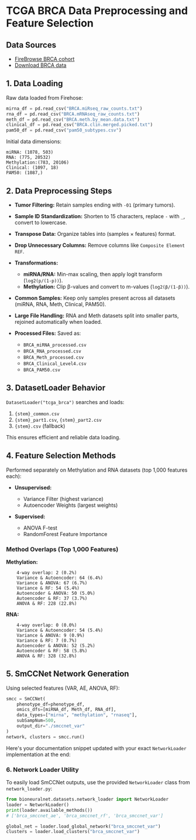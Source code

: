 # TCGA BRCA Data Preprocessing and Feature Selection

## Data Sources

- [FireBrowse BRCA cohort](http://firebrowse.org/?cohort=BRCA)
- [Download BRCA data](http://firebrowse.org/?cohort=BRCA&download_dialog=true)

## 1. Data Loading

Raw data loaded from Firehose:

```python
mirna_df = pd.read_csv("BRCA.miRseq_raw_counts.txt")
rna_df = pd.read_csv("BRCA.mRNAseq_raw_counts.txt")
meth_df = pd.read_csv("BRCA.meth.by_mean.data.txt")
clinical_df = pd.read_csv("BRCA.clin.merged.picked.txt")
pam50_df = pd.read_csv("pam50_subtypes.csv")
```

Initial data dimensions:

```
miRNA: (1078, 503)
RNA: (775, 20532)
Methylation:(783, 20106)
Clinical: (1097, 18)
PAM50: (1087,)
```

## 2. Data Preprocessing Steps

- **Tumor Filtering:** Retain samples ending with `-01` (primary tumors).

- **Sample ID Standardization:** Shorten to 15 characters, replace `-` with `_`, convert to lowercase.

- **Transpose Data:** Organize tables into (samples × features) format.

- **Drop Unnecessary Columns:** Remove columns like `Composite Element REF`.

- **Transformations:**

    - **miRNA/RNA:** Min-max scaling, then apply logit transform (`log2(p/(1-p))`).
    - **Methylation:** Clip β-values and convert to m-values (`log2(β/(1-β))`).

- **Common Samples:** Keep only samples present across all datasets (miRNA, RNA, Meth, Clinical, PAM50).

- **Large File Handling:** RNA and Meth datasets split into smaller parts, rejoined automatically when loaded.

- **Processed Files:** Saved as:
  - `BRCA_miRNA_processed.csv`
  - `BRCA_RNA_processed.csv`
  - `BRCA_Meth_processed.csv`
  - `BRCA_Clinical_Level4.csv`
  - `BRCA_PAM50.csv`

## 3. DatasetLoader Behavior

`DatasetLoader("tcga_brca")` searches and loads:

1. `{stem}_common.csv`
2. `{stem}_part1.csv`, `{stem}_part2.csv`
3. `{stem}.csv` (fallback)

This ensures efficient and reliable data loading.

## 4. Feature Selection Methods

Performed separately on Methylation and RNA datasets (top 1,000 features each):

- **Unsupervised:**
    - Variance Filter (highest variance)
    - Autoencoder Weights (largest weights)

- **Supervised:**
    - ANOVA F-test
    - RandomForest Feature Importance

### Method Overlaps (Top 1,000 Features)

**Methylation:**
```
    4-way overlap: 2 (0.2%)
    Variance & Autoencoder: 64 (6.4%)
    Variance & ANOVA: 67 (6.7%)
    Variance & RF: 54 (5.4%)
    Autoencoder & ANOVA: 50 (5.0%)
    Autoencoder & RF: 37 (3.7%)
    ANOVA & RF: 228 (22.8%)
```

**RNA:**
```
    4-way overlap: 0 (0.0%)
    Variance & Autoencoder: 54 (5.4%)
    Variance & ANOVA: 9 (0.9%)
    Variance & RF: 7 (0.7%)
    Autoencoder & ANOVA: 52 (5.2%)
    Autoencoder & RF: 58 (5.8%)
    ANOVA & RF: 328 (32.8%)
```

## 5. SmCCNet Network Generation

Using selected features (VAR, AE, ANOVA, RF):

```python
smcc = SmCCNet(
    phenotype_df=phenotype_df,
    omics_dfs=[miRNA_df, Meth_df, RNA_df],
    data_types=["mirna", "methylation", "rnaseq"],
    subSampNum=500,
    output_dir="./smccnet_var"
)
network, clusters = smcc.run()
```
Here's your documentation snippet updated with your exact `NetworkLoader` implementation at the end:


### 6. Network Loader Utility

To easily load SmCCNet outputs, use the provided `NetworkLoader` class from `network_loader.py`:

```python
from bioneuralnet.datasets.network_loader import NetworkLoader
loader = NetworkLoader()
print(loader.available_methods())
# ['brca_smccnet_ae', 'brca_smccnet_rf', 'brca_smccnet_var']

global_net = loader.load_global_network("brca_smccnet_var")
clusters = loader.load_clusters("brca_smccnet_var")
```
